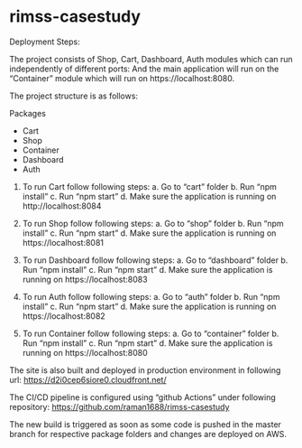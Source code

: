 # rimss-casestudy

Deployment Steps:

The project consists of Shop, Cart, Dashboard, Auth modules which can run independently of different ports:
And the main application will run on the “Container” module which will run on https://localhost:8080.

The project structure is as follows:

Packages
-	Cart
-	Shop
-	Container
-	Dashboard
-	Auth

1.	To run Cart follow following steps:
a.	Go to “cart” folder
b.	Run “npm install”
c.	Run “npm start”
d.	Make sure the application is running on http://localhost:8084 

2.	To run Shop follow following steps:
a.	Go to “shop” folder
b.	Run “npm install”
c.	Run “npm start”
d.	Make sure the application is running on https://localhost:8081 

3.	To run Dashboard follow following steps:
a.	Go to “dashboard” folder
b.	Run “npm install”
c.	Run “npm start”
d.	Make sure the application is running on https://localhost:8083 

4.	To run Auth follow following steps:
a.	Go to “auth” folder
b.	Run “npm install”
c.	Run “npm start”
d.	Make sure the application is running on https://localhost:8082 

5.	To run Container follow following steps:
a.	Go to “container” folder
b.	Run “npm install”
c.	Run “npm start”
d.	Make sure the application is running on https://localhost:8080 
 

The site is also built and deployed in production environment in following url: 
https://d2i0cep6siore0.cloudfront.net/ 

The CI/CD pipeline is configured using “github Actions” under following repository:
https://github.com/raman1688/rimss-casestudy

The new build is triggered as soon as some code is pushed in the master branch for respective package folders and changes are deployed on AWS.
